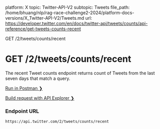 platform: X
topic: Twitter-API-V2
subtopic: Tweets
file_path: /home/bhuang/nlp/rag-race-challenge2-2024/platform-docs-versions/X_Twitter-API-V2/Tweets.md
url: https://developer.twitter.com/en/docs/twitter-api/tweets/counts/api-reference/get-tweets-counts-recent

GET /2/tweets/counts/recent

# GET /2/tweets/counts/recent

The recent Tweet counts endpoint returns count of Tweets from the last seven days that match a query.

[Run in Postman ❯](https://t.co/twitter-api-postman) 

[Build request with API Explorer ❯](https://developer.twitter.com/apitools/api?endpoint=%2F2%2Ftweets%2Fcounts%2Frecent&method=get) 

### Endpoint URL

`https://api.twitter.com/2/tweets/counts/recent`